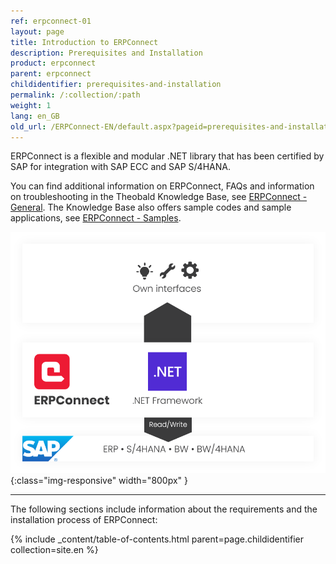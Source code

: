 ```yaml
---
ref: erpconnect-01
layout: page
title: Introduction to ERPConnect
description: Prerequisites and Installation
product: erpconnect
parent: erpconnect
childidentifier: prerequisites-and-installation
permalink: /:collection/:path
weight: 1
lang: en_GB
old_url: /ERPConnect-EN/default.aspx?pageid=prerequisites-and-installation
---
```


ERPConnect is a flexible and modular .NET library that has been certified by SAP for integration with SAP ECC and SAP S/4HANA.

You can find additional information on ERPConnect, FAQs and information on troubleshooting in the Theobald Knowledge Base, see [ERPConnect - General](https://kb.theobald-software.com/erpconnect-general).
The Knowledge Base also offers sample codes and sample applications, see [ERPConnect - Samples](https://kb.theobald-software.com/erpconnect-samples).

![ERP-Connect](/img/content/erpconnect/architecture_erpconnect.png){:class="img-responsive" width="800px" }

****
The following sections include information about the requirements and the installation process of ERPConnect:

{% include _content/table-of-contents.html parent=page.childidentifier collection=site.en %}
